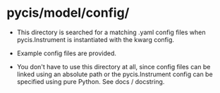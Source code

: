 pycis/model/config/
===================

- This directory is searched for a matching .yaml config files when pycis.Instrument is instantiated with the kwarg 
  config.

- Example config files are provided.

- You don't have to use this directory at all, since config files can be linked using an absolute path or 
  the pycis.Instrument config can be specified using pure Python. See docs / docstring.

